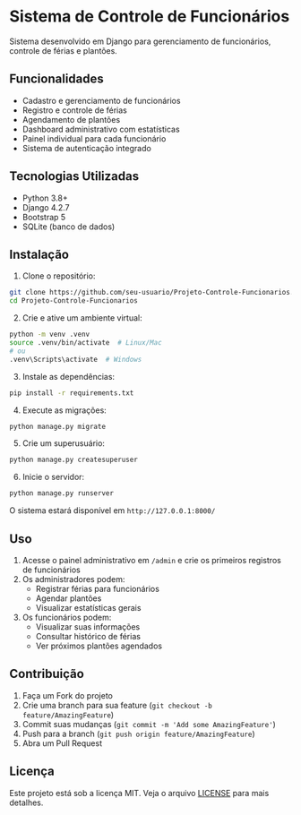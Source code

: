 # Sistema de Controle de Funcionários

Sistema desenvolvido em Django para gerenciamento de funcionários, controle de férias e plantões.

## Funcionalidades

- Cadastro e gerenciamento de funcionários
- Registro e controle de férias
- Agendamento de plantões
- Dashboard administrativo com estatísticas
- Painel individual para cada funcionário
- Sistema de autenticação integrado

## Tecnologias Utilizadas

- Python 3.8+
- Django 4.2.7
- Bootstrap 5
- SQLite (banco de dados)

## Instalação

1. Clone o repositório:
```bash
git clone https://github.com/seu-usuario/Projeto-Controle-Funcionarios.git
cd Projeto-Controle-Funcionarios
```

2. Crie e ative um ambiente virtual:
```bash
python -m venv .venv
source .venv/bin/activate  # Linux/Mac
# ou
.venv\Scripts\activate  # Windows
```

3. Instale as dependências:
```bash
pip install -r requirements.txt
```

4. Execute as migrações:
```bash
python manage.py migrate
```

5. Crie um superusuário:
```bash
python manage.py createsuperuser
```

6. Inicie o servidor:
```bash
python manage.py runserver
```

O sistema estará disponível em `http://127.0.0.1:8000/`

## Uso

1. Acesse o painel administrativo em `/admin` e crie os primeiros registros de funcionários
2. Os administradores podem:
   - Registrar férias para funcionários
   - Agendar plantões
   - Visualizar estatísticas gerais
3. Os funcionários podem:
   - Visualizar suas informações
   - Consultar histórico de férias
   - Ver próximos plantões agendados

## Contribuição

1. Faça um Fork do projeto
2. Crie uma branch para sua feature (`git checkout -b feature/AmazingFeature`)
3. Commit suas mudanças (`git commit -m 'Add some AmazingFeature'`)
4. Push para a branch (`git push origin feature/AmazingFeature`)
5. Abra um Pull Request

## Licença

Este projeto está sob a licença MIT. Veja o arquivo [LICENSE](LICENSE) para mais detalhes.
